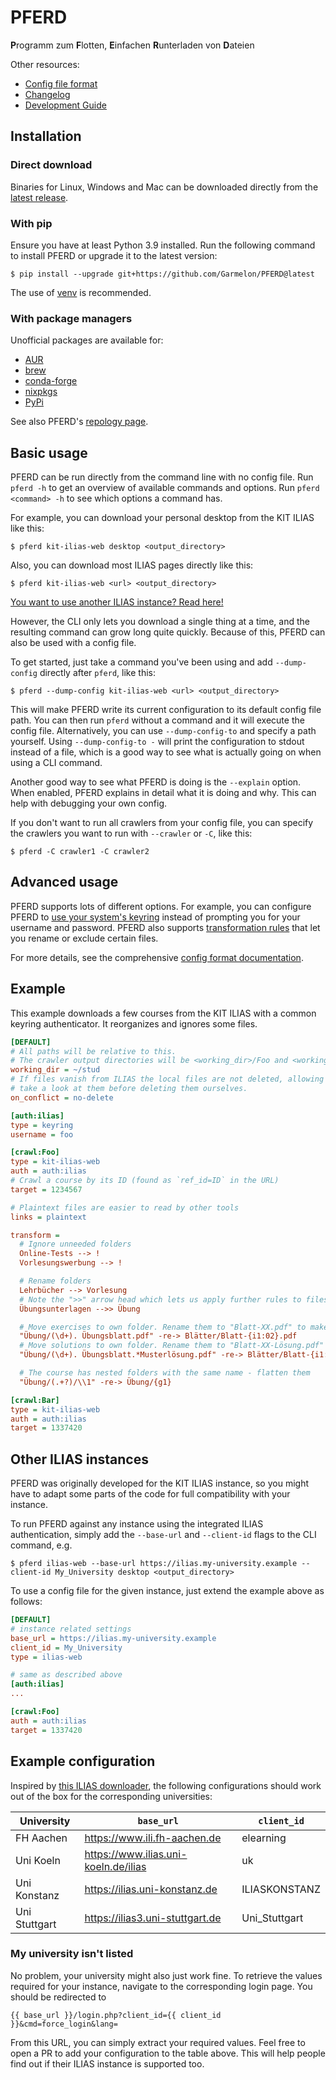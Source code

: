 # PFERD

**P**rogramm zum **F**lotten, **E**infachen **R**unterladen von **D**ateien

Other resources:

- [Config file format](CONFIG.md)
- [Changelog](CHANGELOG.md)
- [Development Guide](DEV.md)

## Installation

### Direct download

Binaries for Linux, Windows and Mac can be downloaded directly from the
[latest release](https://github.com/Garmelon/PFERD/releases/latest).

### With pip

Ensure you have at least Python 3.9 installed. Run the following command to
install PFERD or upgrade it to the latest version:

```
$ pip install --upgrade git+https://github.com/Garmelon/PFERD@latest
```

The use of [venv](https://docs.python.org/3/library/venv.html) is recommended.

### With package managers

Unofficial packages are available for:
- [AUR](https://aur.archlinux.org/packages/pferd)
- [brew](https://formulae.brew.sh/formula/pferd)
- [conda-forge](https://github.com/conda-forge/pferd-feedstock)
- [nixpkgs](https://github.com/NixOS/nixpkgs/blob/master/pkgs/tools/misc/pferd/default.nix)
- [PyPi](https://pypi.org/project/pferd)

See also PFERD's [repology page](https://repology.org/project/pferd/versions).

## Basic usage

PFERD can be run directly from the command line with no config file. Run `pferd
-h` to get an overview of available commands and options. Run `pferd <command>
-h` to see which options a command has.

For example, you can download your personal desktop from the KIT ILIAS like
this:

```
$ pferd kit-ilias-web desktop <output_directory>
```

Also, you can download most ILIAS pages directly like this:

```
$ pferd kit-ilias-web <url> <output_directory>
```

[You want to use another ILIAS instance? Read here!](#other-ilias-instances)

However, the CLI only lets you download a single thing at a time, and the
resulting command can grow long quite quickly. Because of this, PFERD can also
be used with a config file.

To get started, just take a command you've been using and add `--dump-config`
directly after `pferd`, like this:

```
$ pferd --dump-config kit-ilias-web <url> <output_directory>
```

This will make PFERD write its current configuration to its default config file
path. You can then run `pferd` without a command and it will execute the config
file. Alternatively, you can use `--dump-config-to` and specify a path yourself.
Using `--dump-config-to -` will print the configuration to stdout instead of a
file, which is a good way to see what is actually going on when using a CLI
command.

Another good way to see what PFERD is doing is the `--explain` option. When
enabled, PFERD explains in detail what it is doing and why. This can help with
debugging your own config.

If you don't want to run all crawlers from your config file, you can specify the
crawlers you want to run with `--crawler` or `-C`, like this:

```
$ pferd -C crawler1 -C crawler2
```

## Advanced usage

PFERD supports lots of different options. For example, you can configure PFERD
to [use your system's keyring](CONFIG.md#the-keyring-authenticator) instead of
prompting you for your username and password. PFERD also supports
[transformation rules](CONFIG.md#transformation-rules) that let you rename or
exclude certain files.

For more details, see the comprehensive [config format documentation](CONFIG.md).

## Example

This example downloads a few courses from the KIT ILIAS with a common keyring
authenticator. It reorganizes and ignores some files.

```ini
[DEFAULT]
# All paths will be relative to this.
# The crawler output directories will be <working_dir>/Foo and <working_dir>/Bar.
working_dir = ~/stud
# If files vanish from ILIAS the local files are not deleted, allowing us to
# take a look at them before deleting them ourselves.
on_conflict = no-delete

[auth:ilias]
type = keyring
username = foo

[crawl:Foo]
type = kit-ilias-web
auth = auth:ilias
# Crawl a course by its ID (found as `ref_id=ID` in the URL)
target = 1234567

# Plaintext files are easier to read by other tools
links = plaintext

transform =
  # Ignore unneeded folders
  Online-Tests --> !
  Vorlesungswerbung --> !

  # Rename folders
  Lehrbücher --> Vorlesung
  # Note the ">>" arrow head which lets us apply further rules to files moved to "Übung"
  Übungsunterlagen -->> Übung

  # Move exercises to own folder. Rename them to "Blatt-XX.pdf" to make them sort properly
  "Übung/(\d+). Übungsblatt.pdf" -re-> Blätter/Blatt-{i1:02}.pdf
  # Move solutions to own folder. Rename them to "Blatt-XX-Lösung.pdf" to make them sort properly
  "Übung/(\d+). Übungsblatt.*Musterlösung.pdf" -re-> Blätter/Blatt-{i1:02}-Lösung.pdf

  # The course has nested folders with the same name - flatten them
  "Übung/(.+?)/\\1" -re-> Übung/{g1}

[crawl:Bar]
type = kit-ilias-web
auth = auth:ilias
target = 1337420
```

## Other ILIAS instances

PFERD was originally developed for the KIT ILIAS instance, so you might have to adapt some parts of the code for full compatibility with your instance.

To run PFERD against any instance using the integrated ILIAS authentication, simply add the `--base-url` and `--client-id` flags to the CLI command, e.g.

```
$ pferd ilias-web --base-url https://ilias.my-university.example --client-id My_University desktop <output_directory>
```

To use a config file for the given instance, just extend the example above as follows:

```ini
[DEFAULT]
# instance related settings
base_url = https://ilias.my-university.example
client_id = My_University
type = ilias-web

# same as described above
[auth:ilias]
...

[crawl:Foo]
auth = auth:ilias
target = 1337420
```

## Example configuration

Inspired by [this ILIAS downloader](https://github.com/V3lop5/ilias-downloader/blob/main/configs), the following configurations should work out of the box for the corresponding universities:

| University    | `base_url`                           | `client_id`   |
|---------------|--------------------------------------|---------------|
| FH Aachen     | https://www.ili.fh-aachen.de         | elearning     |
| Uni Koeln     | https://www.ilias.uni-koeln.de/ilias | uk            |
| Uni Konstanz  | https://ilias.uni-konstanz.de        | ILIASKONSTANZ |
| Uni Stuttgart | https://ilias3.uni-stuttgart.de      | Uni_Stuttgart |


### My university isn't listed

No problem, your university might also just work fine. To retrieve the values required for your instance, navigate to the corresponding login page. You should be redirected to

```jinja
{{ base_url }}/login.php?client_id={{ client_id }}&cmd=force_login&lang=
```

From this URL, you can simply extract your required values. Feel free to open a PR to add your configuration to the table above. This will help people find out if their ILIAS instance is supported too.
